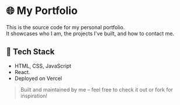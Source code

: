 # 🌐 My Portfolio 

This is the source code for my personal portfolio.  
It showcases who I am, the projects I've built, and how to contact me.

## 🚀 Tech Stack

- HTML, CSS, JavaScript
- React.
- Deployed on Vercel


> Built and maintained by me – feel free to check it out or fork for inspiration!

